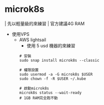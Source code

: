 # microk8s
| 先以輕量級的來練習
| 官方建議4G RAM

* 使用VPS
  * AWS lightsail
    * 使用 5 usd 機器的來練習
    ```shell
    # 安裝
    sudo snap install microk8s --classic

    # 權限設置
    sudo usermod -a -G microk8s $USER
    sudo chown -f -R $USER ~/.kube

    # 啟動microk8s
    microk8s status --wait-ready
    # 1GB RAM完全跑不動